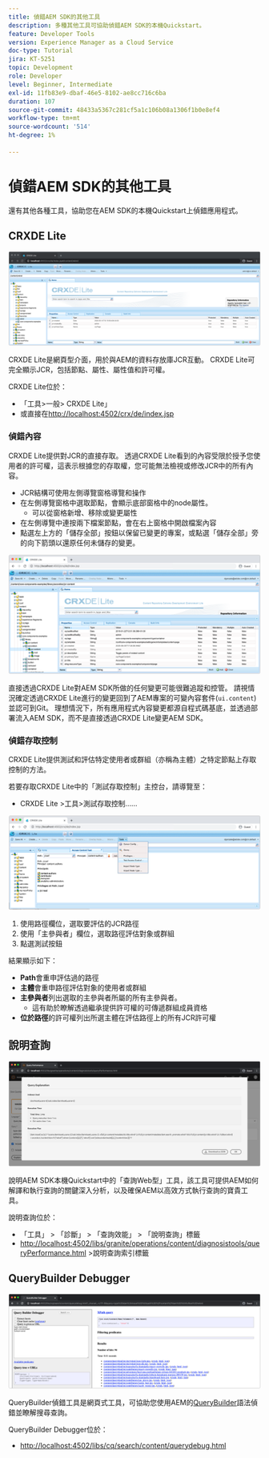 ```yaml
---
title: 偵錯AEM SDK的其他工具
description: 多種其他工具可協助偵錯AEM SDK的本機Quickstart。
feature: Developer Tools
version: Experience Manager as a Cloud Service
doc-type: Tutorial
jira: KT-5251
topic: Development
role: Developer
level: Beginner, Intermediate
exl-id: 11fb83e9-dbaf-46e5-8102-ae8cc716c6ba
duration: 107
source-git-commit: 48433a5367c281cf5a1c106b08a1306f1b0e8ef4
workflow-type: tm+mt
source-wordcount: '514'
ht-degree: 1%

---
```


# 偵錯AEM SDK的其他工具

還有其他各種工具，協助您在AEM SDK的本機Quickstart上偵錯應用程式。

## CRXDE Lite

![CRXDE Lite](./assets/other-tools/crxde-lite.png)

CRXDE Lite是網頁型介面，用於與AEM的資料存放庫JCR互動。 CRXDE Lite可完全顯示JCR，包括節點、屬性、屬性值和許可權。

CRXDE Lite位於：

+ 「工具>一般> CRXDE Lite」
+ 或直接在[http://localhost:4502/crx/de/index.jsp](http://localhost:4502/crx/de/index.jsp)

### 偵錯內容

CRXDE Lite提供對JCR的直接存取。 透過CRXDE Lite看到的內容受限於授予您使用者的許可權，這表示根據您的存取權，您可能無法檢視或修改JCR中的所有內容。

+ JCR結構可使用左側導覽窗格導覽和操作
+ 在左側導覽窗格中選取節點，會顯示底部窗格中的node屬性。
   + 可以從窗格新增、移除或變更屬性
+ 在左側導覽中連按兩下檔案節點，會在右上窗格中開啟檔案內容
+ 點選左上方的「儲存全部」按鈕以保留已變更的專案，或點選「儲存全部」旁的向下箭頭以還原任何未儲存的變更。

![CRXDE Lite — 偵錯內容](./assets/other-tools/crxde-lite__debugging-content.png)

直接透過CRXDE Lite對AEM SDK所做的任何變更可能很難追蹤和控管。 請視情況確定透過CRXDE Lite進行的變更回到了AEM專案的可變內容套件(`ui.content`)並認可到Git。 理想情況下，所有應用程式內容變更都源自程式碼基底，並透過部署流入AEM SDK，而不是直接透過CRXDE Lite變更AEM SDK。

### 偵錯存取控制

CRXDE Lite提供測試和評估特定使用者或群組（亦稱為主體）之特定節點上存取控制的方法。

若要存取CRXDE Lite中的「測試存取控制」主控台，請導覽至：

+ CRXDE Lite >工具>測試存取控制……

![CRXDE Lite — 測試存取控制](./assets/other-tools/crxde-lite__test-access-control.png)

1. 使用路徑欄位，選取要評估的JCR路徑
1. 使用「主參與者」欄位，選取路徑評估對象或群組
1. 點選測試按鈕

結果顯示如下：

+ __Path__&#x200B;會重申評估過的路徑
+ __主體__&#x200B;會重申路徑評估對象的使用者或群組
+ __主參與者__&#x200B;列出選取的主參與者所屬的所有主參與者。
   + 這有助於瞭解透過繼承提供許可權的可傳遞群組成員資格
+ __位於路徑__&#x200B;的許可權列出所選主體在評估路徑上的所有JCR許可權

## 說明查詢

![說明查詢](./assets/other-tools/explain-query.png)

說明AEM SDK本機Quickstart中的「查詢Web型」工具，該工具可提供AEM如何解譯和執行查詢的關鍵深入分析，以及確保AEM以高效方式執行查詢的寶貴工具。

說明查詢位於：

+ 「工具」 > 「診斷」 > 「查詢效能」 > 「說明查詢」標籤
+ [http://localhost:4502/libs/granite/operations/content/diagnosistools/queryPerformance.html](http://localhost:4502/libs/granite/operations/content/diagnosistools/queryPerformance.html) >說明查詢索引標籤

## QueryBuilder Debugger

![QueryBuilder Debugger](./assets/other-tools/query-debugger.png)

QueryBuilder偵錯工具是網頁式工具，可協助您使用AEM的[QueryBuilder](https://experienceleague.adobe.com/docs/experience-manager-65/developing/platform/query-builder/querybuilder-api.html)語法偵錯並瞭解搜尋查詢。

QueryBuilder Debugger位於：

+ [http://localhost:4502/libs/cq/search/content/querydebug.html](http://localhost:4502/libs/cq/search/content/querydebug.html)
